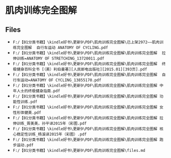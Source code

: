 # 肌肉训练完全图解

## Files

- `F:/【01分类书籍】\kindle好书\更新9\PDF\肌肉训练完全图解\已上架2972——肌肉训练完全图解  自行车运动 ANATOMY OF CYCLING.pdf`
- `F:/【01分类书籍】\kindle好书\更新9\PDF\肌肉训练完全图解\肌肉训练完全图解  拉伸训练=ANATOMY OF STRETCHING_13720011.pdf`
- `F:/【01分类书籍】\kindle好书\更新9\PDF\肌肉训练完全图解\肌肉训练完全图解  终极健身百科全书 [（美）利伯曼著][人民邮电出版社][2015.01][393页].pdf`
- `F:/【01分类书籍】\kindle好书\更新9\PDF\肌肉训练完全图解\肌肉训练完全图解  自行车运动=ANATOMY OF CYCLING_13855170.pdf`
- `F:/【01分类书籍】\kindle好书\更新9\PDF\肌肉训练完全图解\肌肉训练完全图解 中年人士的终极健身指南.pdf`
- `F:/【01分类书籍】\kindle好书\更新9\PDF\肌肉训练完全图解\肌肉训练完全图解 功能性训练.pdf`
- `F:/【01分类书籍】\kindle好书\更新9\PDF\肌肉训练完全图解\肌肉训练完全图解 女性形体健美.pdf`
- `F:/【01分类书籍】\kindle好书\更新9\PDF\肌肉训练完全图解\肌肉训练完全图解 拉伸训练_胥美美，孙平译2015年（彩图.pdf`
- `F:/【01分类书籍】\kindle好书\更新9\PDF\肌肉训练完全图解\肌肉训练完全图解 核心稳定性训练_杨溪译2015年（彩图）.pdf`
- `F:/【01分类书籍】\kindle好书\更新9\PDF\肌肉训练完全图解\肌肉训练完全图解 跑步运动.pdf`
- `F:/【01分类书籍】\kindle好书\更新9\PDF\肌肉训练完全图解\files.md`
